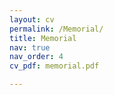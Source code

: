 ```yaml
---
layout: cv
permalink: /Memorial/
title: Memorial 
nav: true
nav_order: 4
cv_pdf: memorial.pdf

---
```

